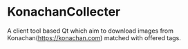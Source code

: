 # KonachanCollecter
A client tool based Qt which aim to download images from Konachan(https://konachan.com) matched with offered tags.
